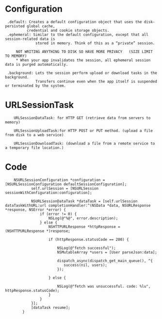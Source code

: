 
# Configuration

     .default: Creates a default configuration object that uses the disk-persisted global cache, 
              credential and cookie storage objects.
     .ephemeral: Similar to the default configuration, except that all session-related data is 
                  stored in memory. Think of this as a “private” session.
     
         NOT WRITING ANYTHING TO DISK SO HAVE MORE PRIVACY   (SIZE LIMIT TO MEMORY)
         * When your app invalidates the session, all ephemeral session data is purged automatically. 
                  
     .background: Lets the session perform upload or download tasks in the background. 
                  Transfers continue even when the app itself is suspended or terminated by the system.
                  
# URLSessionTask                  

        URLSessionDataTask: for HTTP GET (retrieve data from servers to memory)
        
        URLSessionUploadTask:for HTTP POST or PUT method. (upload a file from disk to a web service)
        
        URLSessionDownloadTask: (download a file from a remote service to a temporary file location.)





# Code

        NSURLSessionConfiguration *configuration = [NSURLSessionConfiguration defaultSessionConfiguration];
                self.urlSession = [NSURLSession sessionWithConfiguration:configuration];

                NSURLSessionDataTask *dataTask = [self.urlSession dataTaskWithURL:url completionHandler:^(NSData *data, NSURLResponse *response, NSError *error) {
                    if (error != 0) {
                        NSLog(@"%@", error.description);
                    } else {
                        NSHTTPURLResponse *httpResponse = (NSHTTPURLResponse *)response;

                        if (httpResponse.statusCode == 200) {

                            NSLog(@"fetch successful");
                            NSMutableArray *users = [User parseJson:data];

                            dispatch_async(dispatch_get_main_queue(), ^{
                               success(nil, users);
                            });

                        } else {

                            NSLog(@"fetch was unsuccessful. code: %lu", httpResponse.statusCode);
                        }
                    }
                }];
                [dataTask resume];
            }
